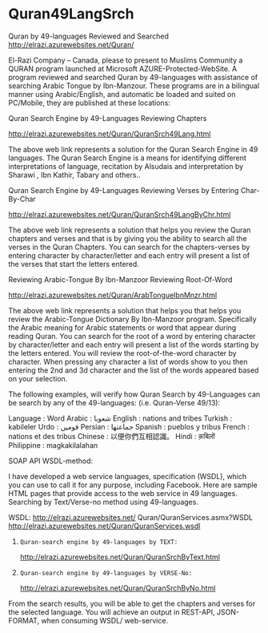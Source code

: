 # Quran49LangSrch
Quran by 49-languages Reviewed and Searched
http://elrazi.azurewebsites.net/Quran/

El-Razi Company – Canada, please to present to Muslims Community a QURAN program launched at Microsoft AZURE-Protected-WebSite. A program reviewed and searched Quran by 49-languages with assistance of searching Arabic Tongue by Ibn-Manzour. These programs are in a bilingual manner using Arabic/English, and automatic be loaded and suited on PC/Mobile, they are published at these locations:
 
Quran Search Engine by 49-Languages Reviewing Chapters
 
http://elrazi.azurewebsites.net/Quran/QuranSrch49Lang.html

The above web link represents a solution for the Quran Search Engine in 49 languages. The Quran Search Engine is a means for identifying different interpretations of language, recitation by Alsudais and interpretation by Sharawi , Ibn Kathir, Tabary and others..
 
Quran Search Engine by 49-Languages Reviewing Verses by  Entering Char-By-Char
 
http://elrazi.azurewebsites.net/Quran/QuranSrch49LangByChr.html

The above web link represents a solution that helps you review the Quran chapters and verses and that is by giving you the ability to search all the verses in the Quran Chapters. You can search for the chapters-verses by entering character by character/letter and each entry will present a list of the verses that start the letters entered.
 
Reviewing Arabic-Tongue  By Ibn-Manzoor Reviewing Root-Of-Word

http://elrazi.azurewebsites.net/Quran/ArabTongueIbnMnzr.html
 
The above web link represents a solution that helps you that helps you review the Arabic-Tongue Dictionary By Ibn-Manzoor program. Specifically the Arabic meaning for Arabic statements or word that appear during reading Quran. You can search for the root of a word by entering character by character/letter and each entry will present a list of the words starting by the letters entered. You will review the root-of-the-word character by character. When pressing any character a list of words show to you then entering the 2nd and 3d character and the list of the words appeared based on your selection.
 
The following examples, will verify how Quran Search by 49-Languages can be search by any of the 49-languages:  (i.e. Quran-Verse 49/13):
 
Language    :     Word
Arabic          :           شعوبا
English       :           nations and tribes
Turkish       :           kabileler 
Urdo            :           قومیں 
Persian        :           جماعتها 
Spanish       :           pueblos y tribus 
French         :           nations et des tribus 
Chinese       :           以便你們互相認識。
Hindi             :           क़बिलों  
Philippine    :           magkakilalahan

SOAP API WSDL-method: 

I have developed a web service languages, specification (WSDL), which you can use to call it for any purpose, including Facebook. Here are sample HTML pages that provide access to the web service in 49 languages. Searching by Text/Verse-no method using 49-languages.

WSDL:   http://elrazi.azurewebsites.net/ Quran/QuranServices.asmx?WSDL
        http://elrazi.azurewebsites.net/Quran/QuranServices.wsdl

1.     Quran-search engine by 49-languages by TEXT:

   http://elrazi.azurewebsites.net/Quran/QuranSrchByText.html

2.     Quran-search engine by 49-languages by VERSE-No:

   http://elrazi.azurewebsites.net/Quran/QuranSrchByNo.html

From the search results, you will be able to get the chapters and verses for the selected language. You will achieve an output in REST-API, JSON-FORMAT, when consuming WSDL/ web-service.


